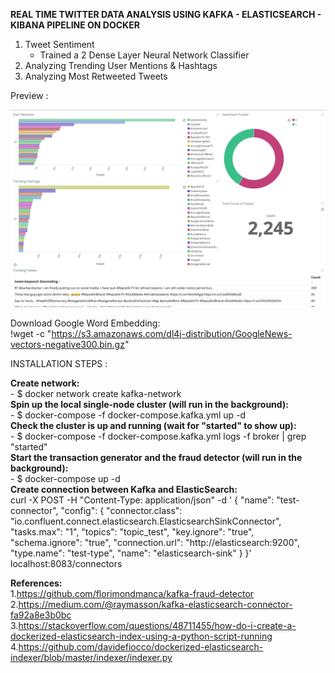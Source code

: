 **REAL TIME TWITTER DATA ANALYSIS USING KAFKA - ELASTICSEARCH - KIBANA PIPELINE ON DOCKER**

1. Tweet Sentiment 
    - Trained a 2 Dense Layer Neural Network Classifier
2. Analyzing Trending User Mentions & Hashtags
3. Analyzing Most Retweeted Tweets 

Preview :

![alt text](https://github.com/aashish-bidap/Real-Time-Twitter-Analysis-Dashboard/blob/master/Preview-Dashboard-SS.png)

Download Google Word Embedding:<br>
!wget -c "https://s3.amazonaws.com/dl4j-distribution/GoogleNews-vectors-negative300.bin.gz"

INSTALLATION STEPS :<br>

  **Create network:** <br>
    - $ docker network create kafka-network <br>
  **Spin up the local single-node cluster (will run in the background):**<br>
    - $ docker-compose -f docker-compose.kafka.yml up -d <br>
  **Check the cluster is up and running (wait for "started" to show up):**<br>
    - $ docker-compose -f docker-compose.kafka.yml logs -f broker | grep "started" <br>
  **Start the transaction generator and the fraud detector (will run in the background):**<br>
    - $ docker-compose up -d <br>
  **Create connection between Kafka and ElasticSearch:** <br>
curl -X POST -H "Content-Type: application/json" -d '
{
  "name": "test-connector",
  "config": {
    "connector.class": "io.confluent.connect.elasticsearch.ElasticsearchSinkConnector",
    "tasks.max": "1",
    "topics": "topic_test",
    "key.ignore": "true",
    "schema.ignore": "true",
    "connection.url": "http://elasticsearch:9200",
    "type.name": "test-type",
    "name": "elasticsearch-sink"
  }
}' localhost:8083/connectors

**References:**<br>
1.https://github.com/florimondmanca/kafka-fraud-detector <br>
2.https://medium.com/@raymasson/kafka-elasticsearch-connector-fa92a8e3b0bc <br>
3.https://stackoverflow.com/questions/48711455/how-do-i-create-a-dockerized-elasticsearch-index-using-a-python-script-running <br>
4.https://github.com/davidefiocco/dockerized-elasticsearch-indexer/blob/master/indexer/indexer.py <br>
